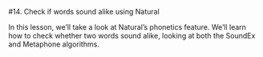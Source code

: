 #14. Check if words sound alike using Natural

In this lesson, we’ll take a look at Natural’s phonetics feature. We’ll learn how to check whether two words sound alike, looking at both the SoundEx and Metaphone algorithms.